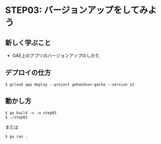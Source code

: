 # STEP03: バージョンアップをしてみよう

## 新しく学ぶこと

* GAE上のアプリのバージョンアップのしかた

## デプロイの仕方

```
$ gcloud app deploy --project gohandson-gacha --version v2
```

## 動かし方

```
$ go build -v -o step03
$ ./step03
```

または

```
$ go run .
```

